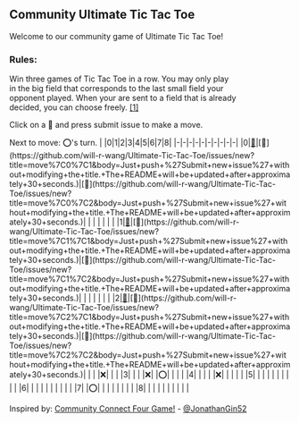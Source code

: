## Community Ultimate Tic Tac Toe
Welcome to our community game of Ultimate Tic Tac Toe!

### Rules:
Win three games of Tic Tac Toe in a row. You may only play  
in the big field that corresponds to the last small field your  
opponent played. When your are sent to a field that is already  
decided, you can choose freely. [[1]](https://bejofo.net/ttt)  

Click on a 👾 and press submit issue to make a move.  


Next to move: ⭕️'s turn.
| |0|1|2|3|4|5|6|7|8|
|-|-|-|-|-|-|-|-|-|-|
|0|[👾](https://github.com/will-r-wang/Ultimate-Tic-Tac-Toe/issues/new?title=move%7C0%7C0&body=Just+push+%27Submit+new+issue%27+without+modifying+the+title.+The+README+will+be+updated+after+approximately+30+seconds.)|[👾](https://github.com/will-r-wang/Ultimate-Tic-Tac-Toe/issues/new?title=move%7C0%7C1&body=Just+push+%27Submit+new+issue%27+without+modifying+the+title.+The+README+will+be+updated+after+approximately+30+seconds.)|[👾](https://github.com/will-r-wang/Ultimate-Tic-Tac-Toe/issues/new?title=move%7C0%7C2&body=Just+push+%27Submit+new+issue%27+without+modifying+the+title.+The+README+will+be+updated+after+approximately+30+seconds.)| | | | | | |
|1|[👾](https://github.com/will-r-wang/Ultimate-Tic-Tac-Toe/issues/new?title=move%7C1%7C0&body=Just+push+%27Submit+new+issue%27+without+modifying+the+title.+The+README+will+be+updated+after+approximately+30+seconds.)|[👾](https://github.com/will-r-wang/Ultimate-Tic-Tac-Toe/issues/new?title=move%7C1%7C1&body=Just+push+%27Submit+new+issue%27+without+modifying+the+title.+The+README+will+be+updated+after+approximately+30+seconds.)|[👾](https://github.com/will-r-wang/Ultimate-Tic-Tac-Toe/issues/new?title=move%7C1%7C2&body=Just+push+%27Submit+new+issue%27+without+modifying+the+title.+The+README+will+be+updated+after+approximately+30+seconds.)| | | | | | |
|2|[👾](https://github.com/will-r-wang/Ultimate-Tic-Tac-Toe/issues/new?title=move%7C2%7C0&body=Just+push+%27Submit+new+issue%27+without+modifying+the+title.+The+README+will+be+updated+after+approximately+30+seconds.)|[👾](https://github.com/will-r-wang/Ultimate-Tic-Tac-Toe/issues/new?title=move%7C2%7C1&body=Just+push+%27Submit+new+issue%27+without+modifying+the+title.+The+README+will+be+updated+after+approximately+30+seconds.)|[👾](https://github.com/will-r-wang/Ultimate-Tic-Tac-Toe/issues/new?title=move%7C2%7C2&body=Just+push+%27Submit+new+issue%27+without+modifying+the+title.+The+README+will+be+updated+after+approximately+30+seconds.)| | | |❌| | |
|3| | | |❌| |⭕️| | | |
|4| | | | |❌| | | | |
|5| | | | | | | | | |
|6| | | | | | | | | |
|7| |⭕️| | | | | | | |
|8| | | | | | | | | |

Inspired by: [Community Connect Four Game!](https://github.com/JonathanGin52/JonathanGin52/) - [@JonathanGin52](https://github.com/jonathangin52)